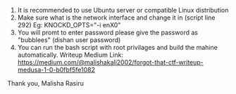 1. It is recommended to use Ubuntu server or compatible Linux distribution
2. Make sure what is the network interface and change it in (script line 292) Eg: KNOCKD_OPTS="-i enX0"
3. You will promt to enter password please give the password as "bubblees" (dishan user password)
4. You can run the bash script with root privilages and build the mahine automatically.
Writeup Medium Link: https://medium.com/@malishakali2002/forgot-that-ctf-writeup-medusa-1-0-b0fbf5fe1082

Thank you,
Malisha Rasiru
